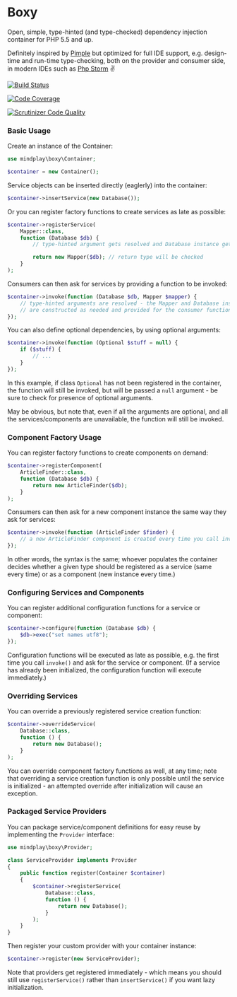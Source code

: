 Boxy
====

Open, simple, type-hinted (and type-checked) dependency injection container
for PHP 5.5 and up.

Definitely inspired by [Pimple](http://pimple.sensiolabs.org/) but optimized for full
IDE support, e.g. design-time and run-time type-checking, both on the provider and
consumer side, in modern IDEs such as [Php Storm](https://www.jetbrains.com/phpstorm/) :v:

[![Build Status](https://travis-ci.org/mindplay-dk/boxy.png)](https://travis-ci.org/mindplay-dk/boxy)

[![Code Coverage](https://scrutinizer-ci.com/g/mindplay-dk/boxy/badges/coverage.png)](https://scrutinizer-ci.com/g/mindplay-dk/boxy/)

[![Scrutinizer Code Quality](https://scrutinizer-ci.com/g/mindplay-dk/boxy/badges/quality-score.png)](https://scrutinizer-ci.com/g/mindplay-dk/boxy/)


### Basic Usage

Create an instance of the Container:

```PHP
use mindplay\boxy\Container;

$container = new Container();
```

Service objects can be inserted directly (eaglerly) into the container:

```PHP
$container->insertService(new Database());
```

Or you can register factory functions to create services as late as possible:

```PHP
$container->registerService(
    Mapper::class,
    function (Database $db) {
        // type-hinted argument gets resolved and Database instance gets provided

        return new Mapper($db); // return type will be checked
    }
);
```

Consumers can then ask for services by providing a function to be invoked:

```PHP
$container->invoke(function (Database $db, Mapper $mapper) {
    // type-hinted arguments are resolved - the Mapper and Database instance
    // are constructed as needed and provided for the consumer function.
});
```

You can also define optional dependencies, by using optional arguments:

```PHP
$container->invoke(function (Optional $stuff = null) {
    if ($stuff) {
        // ...
    }
});
```

In this example, if class `Optional` has not been registered in the container, the
function will still be invoked, but will be passed a `null` argument - be sure to
check for presence of optional arguments.

May be obvious, but note that, even if all the arguments are optional, and all the
services/components are unavailable, the function will still be invoked.


### Component Factory Usage

You can register factory functions to create components on demand: 

```PHP
$container->registerComponent(
    ArticleFinder::class,
    function (Database $db) {
        return new ArticleFinder($db);
    }
);
```

Consumers can then ask for a new component instance the same way they ask for services:

```PHP
$container->invoke(function (ArticleFinder $finder) {
    // a new ArticleFinder component is created every time you call invoke
});
```

In other words, the syntax is the same; whoever populates the container decides
whether a given type should be registered as a service (same every time) or as
a component (new instance every time.)


### Configuring Services and Components 

You can register additional configuration functions for a service or component:

```PHP
$container->configure(function (Database $db) {
    $db->exec("set names utf8");
});
```

Configuration functions will be executed as late as possible, e.g. the first
time you call `invoke()` and ask for the service or component. (If a service
has already been initialized, the configuration function will execute immediately.)


### Overriding Services

You can override a previously registered service creation function:

```PHP
$container->overrideService(
    Database::class,
    function () {
        return new Database();
    }
);
```

You can override component factory functions as well, at any time; note that
overriding a service creation function is only possible until the service
is initialized - an attempted override after initialization will cause
an exception.


### Packaged Service Providers

You can package service/component definitions for easy reuse by implementing
the `Provider` interface:

```PHP
use mindplay\boxy\Provider;

class ServiceProvider implements Provider
{
    public function register(Container $container)
    {
        $container->registerService(
            Database::class,
            function () {
                return new Database();
            }
        );
    }
}
```

Then register your custom provider with your container instance:

```PHP
$container->register(new ServiceProvider);
```

Note that providers get registered immediately - which means you should
still use `registerService()` rather than `insertService()` if you want
lazy initialization. 
